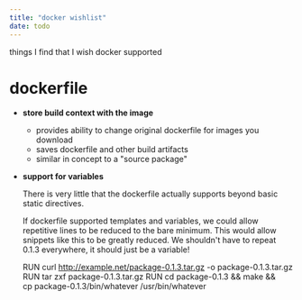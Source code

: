 ```yaml
---
title: "docker wishlist"
date: todo
---
```


things I find that I wish docker supported


dockerfile
========================

- **store build context with the image**

   - provides ability to change original dockerfile for images you download
   - saves dockerfile and other build artifacts
   - similar in concept to a "source package"

- **support for variables**

  There is very little that the dockerfile actually supports beyond basic static directives.

  If dockerfile supported templates and variables, we could allow repetitive lines to be reduced to
  the bare minimum. This would allow snippets like this to be greatly reduced. We shouldn't have to
  repeat 0.1.3 everywhere, it should just be a variable!

    RUN curl http://example.net/package-0.1.3.tar.gz -o package-0.1.3.tar.gz
    RUN tar zxf package-0.1.3.tar.gz
    RUN cd package-0.1.3 && make && \
        cp package-0.1.3/bin/whatever /usr/bin/whatever
